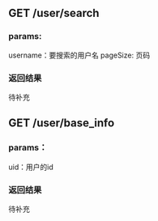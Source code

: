 ##  GET /user/search

### params:

username：要搜索的用户名
pageSize: 页码

### 返回结果

待补充

## GET /user/base_info

### params：

uid：用户的id

### 返回结果

待补充